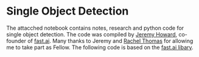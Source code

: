 # Single Object Detection

The attacched notebook contains notes, research and python code for single object detection. The code was compiled by [Jeremy Howard](http://www.fast.ai/about/#jeremy), co-founder of [fast.ai](http://course.fast.ai). Many thanks to Jeremy and [Rachel Thomas](http://www.fast.ai/about/#rachel) for allowing me to take part as Fellow. The following code is based on the [fast.ai libary](https://github.com/fastai/fastai/).

